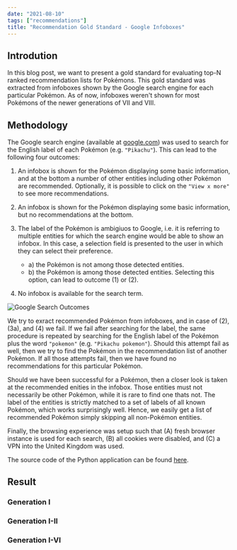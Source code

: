 ```yaml
---
date: "2021-08-10"
tags: ["recommendations"]
title: "Recommendation Gold Standard - Google Infoboxes"
---
```


## Introdution

In this blog post, we want to present a gold standard for evaluating top-N ranked recommendation lists for Pokémons. This gold standard was extracted from infoboxes shown by the Google search engine for each particular Pokémon. As of now, infoboxes weren't shown for most Pokémons of the newer generations of VII and VIII.

## Methodology

The Google search engine (available at [google.com](https://google.com)) was used to search for the English label of each Pokémon (e.g. `"Pikachu"`). This can lead to the following four outcomes:

1) An infobox is shown for the Pokémon displaying some basic information, and at the bottom a number of other entities including other Pokémon are recommended. Optionally, it is possible to click on the `"View x more"` to see more recommendations.

2) An infobox is shown for the Pokémon displaying some basic information, but no recommendations at the bottom.

3) The label of the Pokémon is ambigiuos to Google, i.e. it is referring to multiple entities for which the search engine would be able to show an infobox. In this case, a selection field is presented to the user in which they can select their preference.
    * a) the Pokémon is not among those detected entities.
    * b) the Pokémon is among those detected entities. Selecting this option, can lead to outcome (1) or (2).

4) No infobox is available for the search term.

![Google Search Outcomes](https://pokemonkg.org/images/post/pokemon-gold-standard-google-infoboxes-outcomes.png)

We try to exract recommended Pokémon from infoboxes, and in case of (2), (3a), and (4) we fail. If we fail after searching for the label, the same procedure is repeated by searching for the English label of the Pokémon plus the word `"pokemon"` (e.g. `"Pikachu pokemon"`). Should this attempt fail as well, then we try to find the Pokémon in the recommendation list of another Pokémon. If all those attempts fail, then we have found no recommendations for this particular Pokémon.

Should we have been successful for a Pokémon, then a closer look is taken at the recommended enities in the infobox. Those entities must not necessarily be other Pokémon, while it is rare to find one thats not. The label of the entities is strictly matched to a set of labels of all known Pokémon, which works surprisingly well. Hence, we easily get a list of recommended Pokémon simply skipping all non-Pokémon entities.

Finally, the browsing experience was setup such that (A) fresh browser instance is used for each search, (B) all cookies were disabled, and (C) a VPN into the United Kingdom was used.


The source code of the Python application can be found [here]().

## Result


### Generation I



### Generation I-II

### Generation I-VI